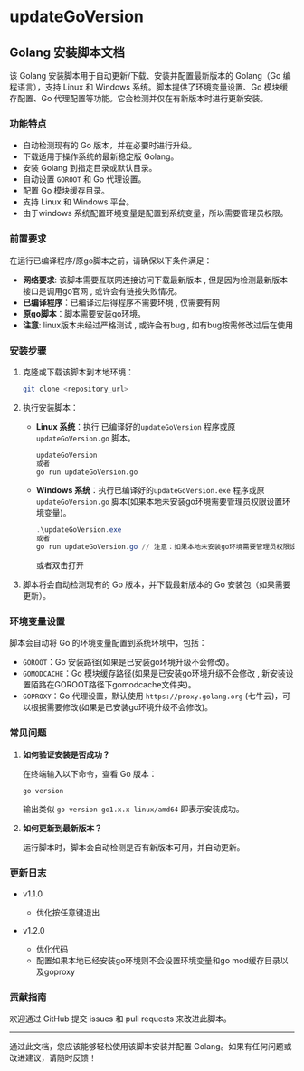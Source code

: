 # updateGoVersion
## Golang 安装脚本文档

该 Golang 安装脚本用于自动更新/下载、安装并配置最新版本的 Golang（Go 编程语言），支持 Linux 和 Windows 系统。脚本提供了环境变量设置、Go 模块缓存配置、Go 代理配置等功能。它会检测并仅在有新版本时进行更新安装。

### 功能特点

- 自动检测现有的 Go 版本，并在必要时进行升级。
- 下载适用于操作系统的最新稳定版 Golang。
- 安装 Golang 到指定目录或默认目录。
- 自动设置 `GOROOT` 和 Go 代理设置。
- 配置 Go 模块缓存目录。
- 支持 Linux 和 Windows 平台。
- 由于windows 系统配置环境变量是配置到系统变量，所以需要管理员权限。

### 前置要求

在运行已编译程序/原go脚本之前，请确保以下条件满足：
- **网络要求**: 该脚本需要互联网连接访问下载最新版本 , 但是因为检测最新版本接口是调用go官网 , 或许会有链接失败情况。
- **已编译程序**：已编译过后得程序不需要环境 , 仅需要有网
- **原go脚本**：脚本需要安装go环境。
- **注意**: linux版本未经过严格测试 , 或许会有bug , 如有bug按需修改过后在使用

### 安装步骤

1. 克隆或下载该脚本到本地环境：

   ```bash
   git clone <repository_url>
   ```

2. 执行安装脚本：
   - **Linux 系统**：执行 已编译好的`updateGoVersion` 程序或原`updateGoVersion.go` 脚本。

     ```bash
     updateGoVersion
     或者
     go run updateGoVersion.go
     ```

   - **Windows 系统**：执行已编译好的`updateGoVersion.exe` 程序或原`updateGoVersion.go` 脚本(如果本地未安装go环境需要管理员权限设置环境变量)。

     ```powershell
     .\updateGoVersion.exe
     或者
     go run updateGoVersion.go // 注意：如果本地未安装go环境需要管理员权限设置环境变量
     ```
     或者双击打开

3. 脚本将会自动检测现有的 Go 版本，并下载最新版本的 Go 安装包（如果需要更新）。


### 环境变量设置

脚本会自动将 Go 的环境变量配置到系统环境中，包括：

- `GOROOT`：Go 安装路径(如果是已安装go环境升级不会修改)。
- `GOMODCACHE`：Go 模块缓存路径(如果是已安装go环境升级不会修改 , 新安装设置陌路在GOROOT路径下gomodcache文件夹)。
- `GOPROXY`：Go 代理设置，默认使用 `https://proxy.golang.org` (七牛云)，可以根据需要修改(如果是已安装go环境升级不会修改)。


### 常见问题

1. **如何验证安装是否成功？**

   在终端输入以下命令，查看 Go 版本：

   ```bash
   go version
   ```

   输出类似 `go version go1.x.x linux/amd64` 即表示安装成功。

2. **如何更新到最新版本？**

   运行脚本时，脚本会自动检测是否有新版本可用，并自动更新。

### 更新日志
* v1.1.0
    * 优化按任意键退出

* v1.2.0
  * 优化代码
  * 配置如果本地已经安装go环境则不会设置环境变量和go mod缓存目录以及goproxy
### 贡献指南

欢迎通过 GitHub 提交 issues 和 pull requests 来改进此脚本。

---

通过此文档，您应该能够轻松使用该脚本安装并配置 Golang。如果有任何问题或改进建议，请随时反馈！
